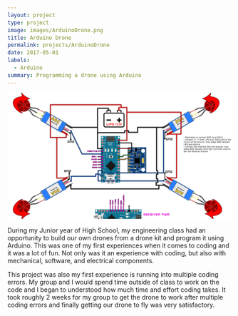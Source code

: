 ```yaml
---
layout: project
type: project
image: images/ArduinoDrone.png
title: Arduino Drone
permalink: projects/ArduinoDrone
date: 2017-05-01
labels:
  - Arduino
summary: Programming a drone using Arduino
---
```


<img class="ui medium right floated rounded image" src="../images/ArduinoDrone.png">

During my Junior year of High School, my engineering class had an opportunity to build our own drones from a drone kit and program it using Arduino. This was one of my first experiences when it comes to coding and it was a lot of fun. Not only was it an experience with coding, but also with mechanical, software, and electrical components.

This project was also my first experience is running into multiple coding errors. My group and I would spend time outside of class to work on the code and I began to understood how much time and effort coding takes. It took roughly 2 weeks for my group to get the drone to work after multiple coding errors and finally getting our drone to fly was very satisfactory.
